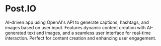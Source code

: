 # Post.IO
AI-driven app using OpenAI's API to generate captions, hashtags, and images based on user input. Features dynamic content creation with AI-generated text and images, and a seamless user interface for real-time interaction. Perfect for content creation and enhancing user engagement.
